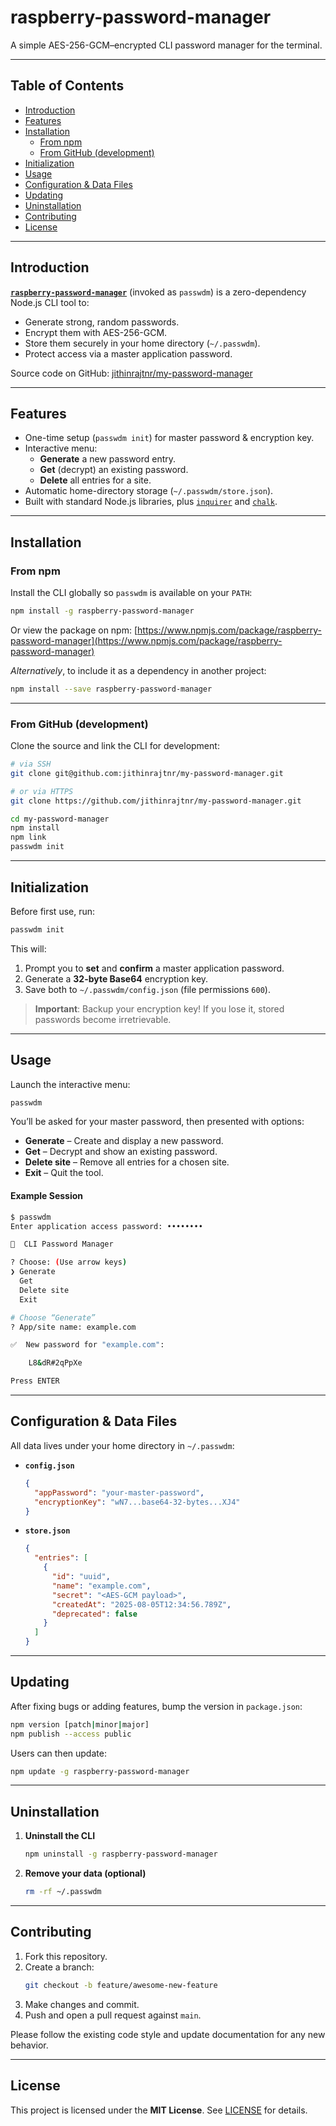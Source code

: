 # raspberry-password-manager

A simple AES-256-GCM–encrypted CLI password manager for the terminal.

---

## Table of Contents

- [Introduction](#introduction)  
- [Features](#features)  
- [Installation](#installation)  
  - [From npm](#from-npm)  
  - [From GitHub (development)](#from-github-development)  
- [Initialization](#initialization)  
- [Usage](#usage)  
- [Configuration & Data Files](#configuration--data-files)  
- [Updating](#updating)  
- [Uninstallation](#uninstallation)  
- [Contributing](#contributing)  
- [License](#license)  

---

## Introduction

**[`raspberry-password-manager`](https://www.npmjs.com/package/raspberry-password-manager)** (invoked as `passwdm`) is a zero-dependency Node.js CLI tool to:

- Generate strong, random passwords.  
- Encrypt them with AES-256-GCM.  
- Store them securely in your home directory (`~/.passwdm`).  
- Protect access via a master application password.  

Source code on GitHub: [jithinrajtnr/my-password-manager](https://github.com/jithinrajtnr/my-password-manager)

---

## Features

- One-time setup (`passwdm init`) for master password & encryption key.  
- Interactive menu:  
  - **Generate** a new password entry.  
  - **Get** (decrypt) an existing password.  
  - **Delete** all entries for a site.  
- Automatic home-directory storage (`~/.passwdm/store.json`).  
- Built with standard Node.js libraries, plus [`inquirer`](https://npmjs.com/package/inquirer) and [`chalk`](https://npmjs.com/package/chalk).

---

## Installation

### From npm

Install the CLI globally so `passwdm` is available on your `PATH`:

```bash
npm install -g raspberry-password-manager
```

Or view the package on npm: [https://www.npmjs.com/package/raspberry-password-manager](https://www.npmjs.com/package/raspberry-password-manager)

*Alternatively*, to include it as a dependency in another project:

```bash
npm install --save raspberry-password-manager
```

---

### From GitHub (development)

Clone the source and link the CLI for development:

```bash
# via SSH
git clone git@github.com:jithinrajtnr/my-password-manager.git

# or via HTTPS
git clone https://github.com/jithinrajtnr/my-password-manager.git

cd my-password-manager
npm install
npm link
passwdm init
```

---

## Initialization

Before first use, run:

```bash
passwdm init
```

This will:

1. Prompt you to **set** and **confirm** a master application password.  
2. Generate a **32-byte Base64** encryption key.  
3. Save both to `~/.passwdm/config.json` (file permissions `600`).  

> **Important**: Backup your encryption key! If you lose it, stored passwords become irretrievable.

---

## Usage

Launch the interactive menu:

```bash
passwdm
```

You’ll be asked for your master password, then presented with options:

- **Generate** – Create and display a new password.  
- **Get**      – Decrypt and show an existing password.  
- **Delete site** – Remove all entries for a chosen site.  
- **Exit**     – Quit the tool.

#### Example Session

```bash
$ passwdm
Enter application access password: ••••••••

🔐  CLI Password Manager

? Choose: (Use arrow keys)
❯ Generate
  Get
  Delete site
  Exit

# Choose “Generate”
? App/site name: example.com

✅  New password for "example.com":

    L8&dR#2qPpXe

Press ENTER
```

---

## Configuration & Data Files

All data lives under your home directory in `~/.passwdm`:

- **`config.json`**  
  ```json
  {
    "appPassword": "your-master-password",
    "encryptionKey": "wN7...base64-32-bytes...XJ4"
  }
  ```
- **`store.json`**  
  ```json
  {
    "entries": [
      {
        "id": "uuid",
        "name": "example.com",
        "secret": "<AES-GCM payload>",
        "createdAt": "2025-08-05T12:34:56.789Z",
        "deprecated": false
      }
    ]
  }
  ```

---

## Updating

After fixing bugs or adding features, bump the version in `package.json`:

```bash
npm version [patch|minor|major]
npm publish --access public
```

Users can then update:

```bash
npm update -g raspberry-password-manager
```

---

## Uninstallation

1. **Uninstall the CLI**  
   ```bash
   npm uninstall -g raspberry-password-manager
   ```
2. **Remove your data (optional)**  
   ```bash
   rm -rf ~/.passwdm
   ```

---

## Contributing

1. Fork this repository.  
2. Create a branch:  
   ```bash
   git checkout -b feature/awesome-new-feature
   ```
3. Make changes and commit.  
4. Push and open a pull request against `main`.

Please follow the existing code style and update documentation for any new behavior.

---

## License

This project is licensed under the **MIT License**. See [LICENSE](LICENSE) for details.  
